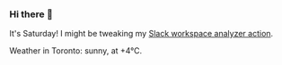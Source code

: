 ### Hi there :wave:

It's Saturday! I might be tweaking my [Slack workspace analyzer action](https://github.com/bewuethr/slack-analyzer).

Weather in Toronto: sunny, at +4°C.
